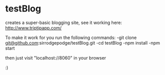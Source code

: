 # testBlog

creates a super-basic blogging site, see it working here: http://www.triptipapp.com/

To make it work for you run the following commands:
-git clone git@github.com:sirrodgepodge/testBlog.git
-cd testBlog
-npm install
-npm start

then just visit "localhost://8060" in your browser

:)
